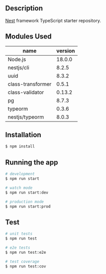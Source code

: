 ## Description

[Nest](https://github.com/nestjs/nest) framework TypeScript starter repository.


## Modules Used
| name              | version |
|-------------------|---------|
| Node.js           | 18.0.0  |
| nestjs/cli        | 8.2.5   |
| uuid              | 8.3.2   |
| class-transformer | 0.5.1   |
| class-validator   | 0.13.2  |
| pg                | 8.7.3   |
| typeorm           | 0.3.6   |
| nestjs/typeorm    | 8.0.3   |

## Installation

```bash
$ npm install
```

## Running the app

```bash
# development
$ npm run start

# watch mode
$ npm run start:dev

# production mode
$ npm run start:prod
```

## Test

```bash
# unit tests
$ npm run test

# e2e tests
$ npm run test:e2e

# test coverage
$ npm run test:cov
```

